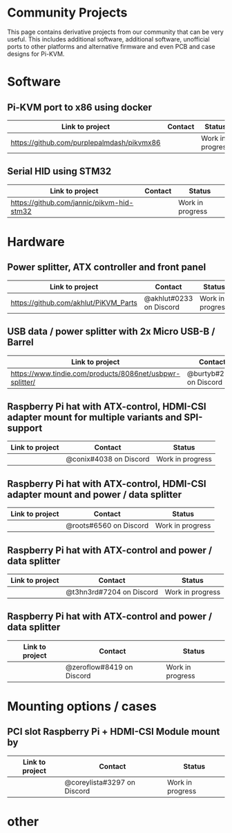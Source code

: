 # Community Projects
This page contains derivative projects from our community that can be very useful.
This includes additional software, additional software, unofficial ports to other platforms and alternative firmware
and even PCB and case designs for Pi-KVM.

# Software
## Pi-KVM port to x86 using docker
|Link to project | Contact | Status |
|---|---|---|
| https://github.com/purplepalmdash/pikvmx86 | | Work in progress |

## Serial HID using STM32
|Link to project | Contact | Status |
|---|---|---|
| https://github.com/jannic/pikvm-hid-stm32 | | Work in progress |

# Hardware
## Power splitter, ATX controller and front panel
|Link to project | Contact | Status |
|---|---|---|
https://github.com/akhlut/PiKVM_Parts| @akhlut#0233 on Discord | Work in progress |

## USB data / power splitter with 2x Micro USB-B / Barrel
| Link to project | Contact | Status | 
|---|---|---|
| https://www.tindie.com/products/8086net/usbpwr-splitter/ | @burtyb#2164 on Discord | Completed |

## Raspberry Pi hat with ATX-control, HDMI-CSI adapter mount for multiple variants and SPI-support
|Link to project | Contact | Status |
|---|---|---|
| | @conix#4038 on Discord | Work in progress |

## Raspberry Pi hat with ATX-control, HDMI-CSI adapter mount and power / data splitter
|Link to project | Contact | Status |
|---|---|---|
| | @roots#6560 on Discord | Work in progress |

## Raspberry Pi hat with ATX-control and power / data splitter
|Link to project | Contact | Status |
|---|---|---|
| | @t3hn3rd#7204 on Discord | Work in progress |

## Raspberry Pi hat with ATX-control and power / data splitter
|Link to project | Contact | Status |
|---|---|---|
| | @zeroflow#8419 on Discord | Work in progress |

# Mounting options / cases
## PCI slot Raspberry Pi + HDMI-CSI Module mount by 
|Link to project | Contact | Status |
|---|---|---|
| | @coreylista#3297 on Discord | Work in progress |

# other
